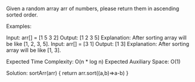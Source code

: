 Given a random array arr of numbers, please return them in ascending sorted order.

Examples:

Input:
arr[] = [1 5 3 2]
Output: [1 2 3 5]
Explanation: After sorting array will be like [1, 2, 3, 5].
Input: arr[] = [3 1]
Output: [1 3]
Explanation: After sorting array will be like [1, 3].

Expected Time Complexity: O(n * log n)
Expected Auxiliary Space: O(1)

Solution:
    sortArr(arr) {
        return arr.sort((a,b)=>a-b)
    }
